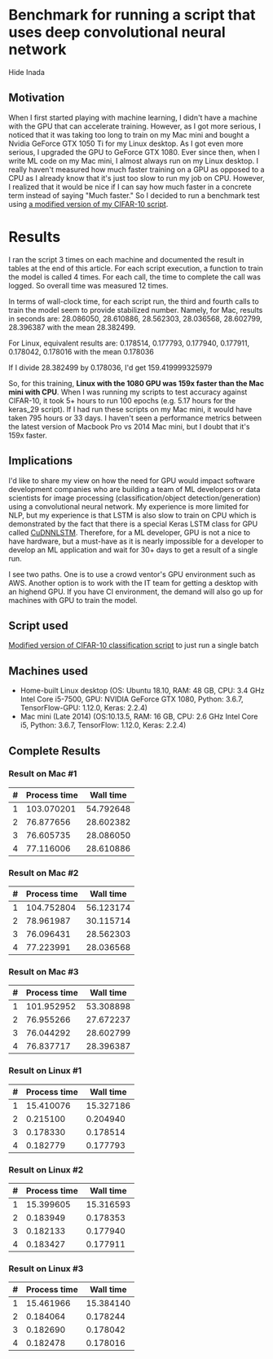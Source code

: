 # Benchmark for running a script that uses deep convolutional neural network
Hide Inada
## Motivation
When I first started playing with machine learning,  I didn't have a machine with the GPU that can accelerate training.
However, as I got more serious, I noticed that it was taking too long to train on my Mac mini and bought a Nvidia GeForce GTX 1050 Ti for my Linux desktop. 
As I got even more serious, I upgraded the GPU to GeForce GTX 1080.  Ever since then, when I write ML code on my Mac mini, I almost always run on my Linux desktop.  I really haven't measured how much faster training on a GPU as opposed to a CPU as I already know that it's just too slow to run my job on CPU.  However, I realized that it would be nice if I can say how much faster in a concrete term instead of saying "Much faster."  So I decided to run a benchmark test using [a modified version of my CIFAR-10 script](https://github.com/hideyukiinada/cifar10/blob/master/project/keras_25).

# Results
I ran the script 3 times on each machine and documented the result in tables at the end of this article.
For each script execution, a function to train the model is called 4 times.  For each call, the time to complete the call was logged.  So overall time was measured 12 times.

In terms of wall-clock time, for each script run, the third and fourth calls to train the model seem to provide stabilized number.
Namely, for Mac, results in seconds are:
28.086050, 28.610886, 28.562303, 28.036568, 28.602799, 28.396387 with the mean 28.382499.

For Linux, equivalent results are:
0.178514, 0.177793, 0.177940, 0.177911, 0.178042, 0.178016 with the mean 0.178036

If I divide 28.382499 by 0.178036, I'd get 159.419999325979

So, for this training, **Linux with the 1080 GPU was 159x faster than the Mac mini with CPU**.
When I was running my scripts to test accuracy against CIFAR-10, it took 5+ hours to run 100 epochs (e.g. 5.17 hours for the keras_29 script).  If I had run these scripts on my Mac mini, it would have taken 795 hours or 33 days.  I haven't seen a performance metrics between the latest version of Macbook Pro vs 2014 Mac mini, but I doubt that it's 159x faster.

## Implications
I'd like to share my view on how the need for GPU would impact software development companies who are building a team of ML developers or data scientists for image processing (classification/object detection/generation) using a convolutional neural network.  My experience is more limited for NLP, but my experience is that LSTM is also slow to train on CPU which is demonstrated by the fact that there is a special Keras LSTM class for GPU called [CuDNNLSTM](https://keras.io/layers/recurrent/).
Therefore, for a ML developer, GPU is not a nice to have hardware, but a must-have as it is nearly impossible for a developer to develop an ML application and wait for 30+ days to get a result of a single run.

I see two paths.  One is to use a crowd ventor's GPU environment such as AWS.  Another option is to work with the IT team for getting a desktop with an highend GPU.
If you have CI environment, the demand will also go up for machines with GPU to train the model.


## Script used
[Modified version of CIFAR-10 classification script](https://github.com/hideyukiinada/benchmark/blob/master/project/benchmark1) to just run a single batch

## Machines used
* Home-built Linux desktop (OS: Ubuntu 18.10, RAM: 48 GB, CPU: 3.4 GHz Intel Core i5-7500, GPU: NVIDIA GeForce GTX 1080, Python: 3.6.7, TensorFlow-GPU: 1.12.0, Keras: 2.2.4)
* Mac mini (Late 2014) (OS:10.13.5, RAM: 16 GB, CPU: 2.6 GHz Intel Core i5, Python: 3.6.7, TensorFlow: 1.12.0, Keras: 2.2.4)

## Complete Results

### Result on Mac #1

| # | Process time | Wall time |
|---|---|---|
|1 | 103.070201 | 54.792648 |
|2 | 76.877656 | 28.602382 |
|3 | 76.605735 | 28.086050 |
|4 | 77.116006 | 28.610886 |

### Result on Mac #2

| # | Process time | Wall time |
|---|---|---|
|1 | 104.752804 | 56.123174 |
|2 | 78.961987 | 30.115714 |
|3 | 76.096431 | 28.562303 |
|4 | 77.223991 | 28.036568 |

### Result on Mac #3

| # | Process time | Wall time |
|---|---|---|
|1 | 101.952952 | 53.308898 |
|2 | 76.955266 | 27.672237 |
|3 | 76.044292 | 28.602799 |
|4 | 76.837717 | 28.396387 |

### Result on Linux #1

| # | Process time | Wall time |
|---|---|---|
|1 | 15.410076 | 15.327186 |
|2 | 0.215100 | 0.204940 |
|3 | 0.178330 | 0.178514 |
|4 | 0.182779 | 0.177793 |

### Result on Linux #2

| # | Process time | Wall time |
|---|---|---|
|1 | 15.399605 | 15.316593 |
|2 | 0.183949 | 0.178353 |
|3 | 0.182133 | 0.177940 |
|4 | 0.183427 | 0.177911 |

### Result on Linux #3

| # | Process time | Wall time |
|---|---|---|
|1 | 15.461966 | 15.384140 |
|2 | 0.184064 | 0.178244 |
|3 | 0.182690 | 0.178042 |
|4 | 0.182478 | 0.178016 |


